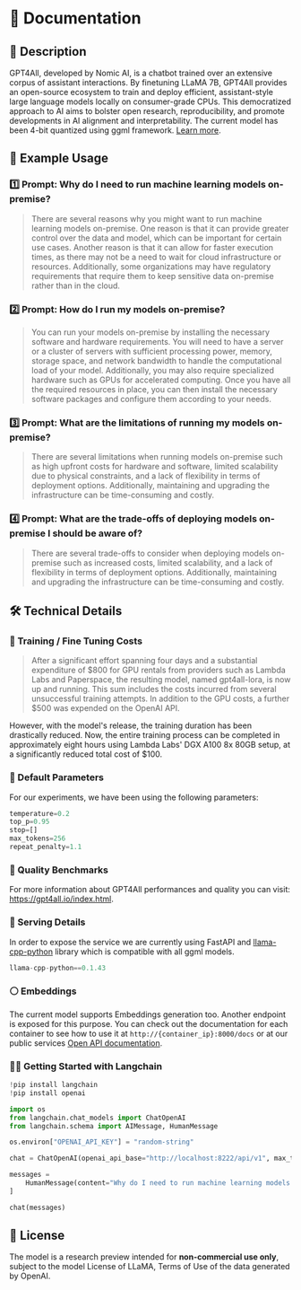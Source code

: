 # 📑 Documentation

## 📌 Description

GPT4All, developed by Nomic AI, is a chatbot trained over an extensive corpus of assistant interactions. By finetuning LLaMA 7B, GPT4All provides an open-source ecosystem to train and deploy efficient, assistant-style large language models locally on consumer-grade CPUs. This democratized approach to AI aims to bolster open research, reproducibility, and promote developments in AI alignment and interpretability. The current model has been 4-bit quantized using ggml framework. [Learn more](https://github.com/nomic-ai/gpt4all).

## 📒 Example Usage

### 1️⃣ Prompt: Why do I need to run machine learning models on-premise?

> There are several reasons why you might want to run machine learning models on-premise. One reason is that it can provide greater control over the data and model, which can be important for certain use cases. Another reason is that it can allow for faster execution times, as there may not be a need to wait for cloud infrastructure or resources. Additionally, some organizations may have regulatory requirements that require them to keep sensitive data on-premise rather than in the cloud.

### 2️⃣ Prompt: How do I run my models on-premise?

> You can run your models on-premise by installing the necessary software and hardware requirements. You will need to have a server or a cluster of servers with sufficient processing power, memory, storage space, and network bandwidth to handle the computational load of your model. Additionally, you may also require specialized hardware such as GPUs for accelerated computing. Once you have all the required resources in place, you can then install the necessary software packages and configure them according to your needs.

### 3️⃣ Prompt: What are the limitations of running my models on-premise?

> There are several limitations when running models on-premise such as high upfront costs for hardware and software, limited scalability due to physical constraints, and a lack of flexibility in terms of deployment options. Additionally, maintaining and upgrading the infrastructure can be time-consuming and costly.

### 4️⃣ Prompt: What are the trade-offs of deploying models on-premise I should be aware of?

> There are several trade-offs to consider when deploying models on-premise such as increased costs, limited scalability, and a lack of flexibility in terms of deployment options. Additionally, maintaining and upgrading the infrastructure can be time-consuming and costly.


## 🛠️ Technical Details

### 🔧 Training / Fine Tuning Costs

> After a significant effort spanning four days and a substantial expenditure of $800 for GPU rentals from providers such as Lambda Labs and Paperspace, the resulting model, named gpt4all-lora, is now up and running. This sum includes the costs incurred from several unsuccessful training attempts. In addition to the GPU costs, a further $500 was expended on the OpenAI API. 

However, with the model's release, the training duration has been drastically reduced. Now, the entire training process can be completed in approximately eight hours using Lambda Labs' DGX A100 8x 80GB setup, at a significantly reduced total cost of $100.

### 🔢 Default Parameters

For our experiments, we have been using the following parameters:

```python
temperature=0.2
top_p=0.95
stop=[]
max_tokens=256
repeat_penalty=1.1
```

### 🔎 Quality Benchmarks

For more information about GPT4All performances and quality you can visit: https://gpt4all.io/index.html.

### 🚀 Serving Details

In order to expose the service we are currently using FastAPI and [llama-cpp-python](https://abetlen.github.io/llama-cpp-python/) library which is compatible with all ggml models.

```python
llama-cpp-python==0.1.43
```

### ⚪️ Embeddings

The current model supports Embeddings generation too. Another endpoint is exposed for this purpose. You can check out the documentation for each container to see how to use it at `http://{container_ip}:8000/docs` or at our public services [Open API documentation](https://mock.prem.ninja/docs).

### 🦜🔗 Getting Started with Langchain

```python
!pip install langchain
!pip install openai

import os
from langchain.chat_models import ChatOpenAI
from langchain.schema import AIMessage, HumanMessage

os.environ["OPENAI_API_KEY"] = "random-string"

chat = ChatOpenAI(openai_api_base="http://localhost:8222/api/v1", max_tokens=128)

messages = 
    HumanMessage(content="Why do I need to run machine learning models on-premise?")
]

chat(messages)
```

## 📜 License

The model is a research preview intended for **non-commercial use only**, subject to the model License of LLaMA, Terms of Use of the data generated by OpenAI.